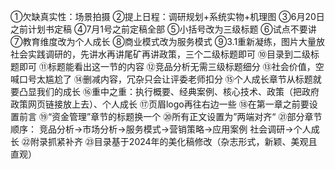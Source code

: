 ①欠缺真实性：场景拍摄
②提上日程：调研规划+系统实物+机理图
③6月20日之前计划书定稿
④7月1号之前定稿全部
⑤小括号改为三级标题
⑥试点不要讲
⑦教育维度改为个人成长
⑧商业模式改为服务模式
⑨3.1重新凝练，图片大量放社会实践调研的，先讲水再讲尾矿再讲政策，三个二级标题即可
⑩目录到二级标题即可
⑪标题能看出这一节的内容
⑫竞品分析无需三级标题细分
⑬社会价值，空喊口号太尴尬了
⑭删减内容，冗杂只会让评委老师扣分
⑮个人成长章节从标题就要凸显我们的成长
⑯重中之重：执行概要、经典案例、核心技术、政策（把政府政策网页链接放上去）、个人成长
⑰页眉logo再往右边一些
⑱在第一章之前要设置前言
⑲“资金管理”章节的标题换一个
⑳所有正文设置为”两端对齐“
㉑部分章节顺序：
  竞品分析→市场分析→服务模式→营销策略→应用案例
  社会调研→个人成长
㉒附录抓紧补齐
㉓目录基于2024年的美化稿修改（杂志形式，新颖、美观且直观）